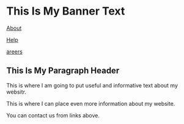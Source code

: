 <!DOCTYPE html>

<html lang="en">

<head>

<meta charset="UTF-8">

<meta name="viewport" content="width=device-width, initial-scale=1.0">

<title>Banner Text</title>

</head>

<body>

<h1>This Is My Banner Text</h1>

<p><a href="https://www.aboutamazon.in/?utm_source=gateway&utm_medium=footer">About</a></p>

<p><a href="https://www.amazon.in/gp/help/customer/display.html?nodeId=200507590&ref=footer_gw_m_b_he">Help</a></p>

<p><a href="https://amazon.jobs/en/">areers</a></p>

<h2>This Is My Paragraph Header</h2>

<p>This is where I am going to put useful and informative text about my websitr.</p>

<p>This is where I can place even more information about my website.</p>

<p> You can contact us from links above.</p>

</body>

</html>
